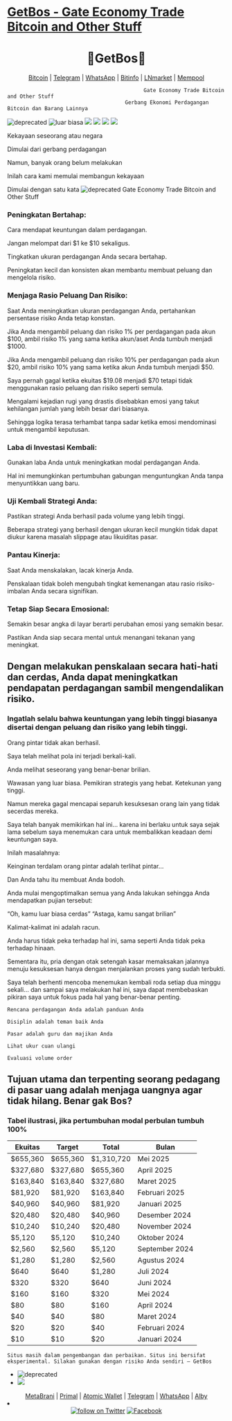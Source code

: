 # [GetBos - Gate Economy Trade Bitcoin and Other Stuff](https://getbos.github.io)
<h1 align="center">💙GetBos💙</h1>
  

<div align="center">
    <a class="text-blue" href="https://mempool.space/address/1EZjeVjTZZNz5P9p4Qe9QxybCw2znxFB6B">Bitcoin</a> |
	<a class="text-blue" href="https://t.me/getboz">Telegram</a> |
	<a class="text-blue" href="https://api.whatsapp.com/send?phone=628999587888">WhatsApp</a> |
	<a class="text-blue" href="https://bitinfocharts.com/bitcoin/address/1EZjeVjTZZNz5P9p4Qe9QxybCw2znxFB6B">Bitinfo</a> |
	<a class="text-blue" href="https://lnmarkets.com/en">LNmarket</a> |
	<a class="text-blue" href="https://mempool.space/tools/calculator">Mempool</a>
</div>

```
                                            Gate Economy Trade Bitcoin and Other Stuff
                                      Gerbang Ekonomi Perdagangan Bitcoin dan Barang Lainnya
```
![deprecated](https://img.shields.io/badge/Pengingat-8A2BE2) ![luar biasa](https://awesome.re/badge.svg) ![](https://img.shields.io/github/followers/getbos) ![](https://img.shields.io/github/stars/getbos/getbos.github.io) ![](https://img.shields.io/badge/Discord-5865F2?logo=discord&logoColor=fff&style=for-the-badge)
![](https://img.shields.io/badge/Telegram-26A5E4?logo=telegram&logoColor=fff&style=for-the-badge)


Kekayaan seseorang atau negara 

Dimulai dari gerbang perdagangan

Namun, banyak orang belum melakukan

Inilah cara kami memulai membangun kekayaan 

Dimulai dengan satu kata ![deprecated](https://img.shields.io/badge/GetBos-20B2AA?style=for-the-badge) Gate Economy Trade Bitcoin and Other Stuff

### Peningkatan Bertahap:

Cara mendapat keuntungan dalam perdagangan.

Jangan melompat dari $1 ke $10 sekaligus.

Tingkatkan ukuran perdagangan Anda secara bertahap.

Peningkatan kecil dan konsisten akan membantu membuat peluang dan mengelola risiko.

### Menjaga Rasio Peluang Dan Risiko:

Saat Anda meningkatkan ukuran perdagangan Anda, pertahankan persentase risiko Anda tetap konstan.

Jika Anda mengambil peluang dan risiko 1% per perdagangan pada akun $100, ambil risiko 1% yang sama ketika akun/aset Anda tumbuh menjadi $1000.

Jika Anda mengambil peluang dan risiko 10% per perdagangan pada akun $20, ambil risiko 10% yang sama ketika akun Anda tumbuh menjadi $50.

Saya pernah gagal ketika ekuitas $19.08 menjadi $70 tetapi tidak menggunakan rasio peluang dan risiko seperti semula.

Mengalami kejadian rugi yang drastis disebabkan emosi yang takut kehilangan jumlah yang lebih besar dari biasanya.

Sehingga logika terasa terhambat tanpa sadar ketika emosi mendominasi untuk mengambil keputusan.

### Laba di Investasi Kembali:

Gunakan laba Anda untuk meningkatkan modal perdagangan Anda.

Hal ini memungkinkan pertumbuhan gabungan menguntungkan Anda tanpa menyuntikkan uang baru.

### Uji Kembali Strategi Anda:

Pastikan strategi Anda berhasil pada volume yang lebih tinggi.

Beberapa strategi yang berhasil dengan ukuran kecil mungkin tidak dapat diukur karena masalah slippage atau likuiditas pasar.

### Pantau Kinerja:

Saat Anda menskalakan, lacak kinerja Anda.

Penskalaan tidak boleh mengubah tingkat kemenangan atau rasio risiko-imbalan Anda secara signifikan.

### Tetap Siap Secara Emosional:

Semakin besar angka di layar berarti perubahan emosi yang semakin besar.

Pastikan Anda siap secara mental untuk menangani tekanan yang meningkat.

## Dengan melakukan penskalaan secara hati-hati dan cerdas, Anda dapat meningkatkan pendapatan perdagangan sambil mengendalikan risiko.

### Ingatlah selalu bahwa keuntungan yang lebih tinggi biasanya disertai dengan peluang dan risiko yang lebih tinggi.

Orang pintar tidak akan berhasil.

Saya telah melihat pola ini terjadi berkali-kali.

Anda melihat seseorang yang benar-benar brilian.

Wawasan yang luar biasa.
Pemikiran strategis yang hebat.
Ketekunan yang tinggi.

Namun mereka gagal mencapai separuh kesuksesan orang lain yang tidak secerdas mereka.

Saya telah banyak memikirkan hal ini… karena ini berlaku untuk saya sejak lama sebelum saya menemukan cara untuk membalikkan keadaan demi keuntungan saya.

Inilah masalahnya:

Keinginan terdalam orang pintar adalah terlihat pintar…

Dan Anda tahu itu membuat Anda bodoh.

Anda mulai mengoptimalkan semua yang Anda lakukan sehingga Anda mendapatkan pujian tersebut:

“Oh, kamu luar biasa cerdas”
“Astaga, kamu sangat brilian”

Kalimat-kalimat ini adalah racun.

Anda harus tidak peka terhadap hal ini, sama seperti Anda tidak peka terhadap hinaan.

Sementara itu, pria dengan otak setengah kasar memaksakan jalannya menuju kesuksesan hanya dengan menjalankan proses yang sudah terbukti.

Saya telah berhenti mencoba menemukan kembali roda setiap dua minggu sekali… dan sampai saya melakukan hal ini, saya dapat membebaskan pikiran saya untuk fokus pada hal yang benar-benar penting.

```
Rencana perdagangan Anda adalah panduan Anda

Disiplin adalah teman baik Anda

Pasar adalah guru dan majikan Anda

Lihat ukur cuan ulangi

Evaluasi volume order
```

## Tujuan utama dan terpenting seorang pedagang di pasar uang adalah menjaga uangnya agar tidak hilang. Benar gak Bos?

### Tabel ilustrasi, jika pertumbuhan modal perbulan tumbuh 100%

| Ekuitas   | Target   | Total      | Bulan          |
| --------- | -------- | ---------- | -------------- |
| $655,360  | $655,360 | $1,310,720 | Mei 2025       |
| $327,680  | $327,680 | $655,360   | April 2025     |
| $163,840  | $163,840 | $327,680   | Maret 2025     |
| $81,920   | $81,920  | $163,840   | Februari 2025  |
| $40,960   | $40,960  | $81,920    | Januari 2025   |
| $20,480   | $20,480  | $40,960    | Desember 2024  |
| $10,240   | $10,240  | $20,480    | November 2024  |
| $5,120    | $5,120   | $10,240    | Oktober 2024   |
| $2,560    | $2,560   | $5,120     | September 2024 |
| $1,280    | $1,280   | $2,560     | Agustus 2024   |
| $640      | $640     | $1,280     | Juli 2024      |
| $320      | $320     | $640       | Juni 2024      |
| $160      | $160     | $320       | Mei 2024       |
| $80       | $80      | $160       | April 2024     |
| $40       | $40      | $80        | Maret 2024     |
| $20       | $20      | $40        | Februari 2024  |
| $10       | $10      | $20        | Januari 2024   |

`Situs masih dalam pengembangan dan perbaikan. Situs ini bersifat eksperimental. Silakan gunakan dengan risiko Anda sendiri — GetBos`
- ![deprecated](https://img.shields.io/badge/status-berjalan-lime.svg?style=flat-square)
- ![](https://img.shields.io/keybase/btc/gainbrat)
<div align="center">
    <a class="text-blue" href="https://metabrani.github.io">MetaBrani</a> |
	<a class="text-blue" href="https://primal.net/evo">Primal</a> |
        <a class="text-blue" href="https://atomicwallet.io">Atomic Wallet</a> |
	<a class="text-blue" href="https://t.me/pasaruang">Telegram</a> |
	<a class="text-blue" href="https://api.whatsapp.com/send?phone=6282264083228">WhatsApp</a> |
	<a class="text-blue" href="https://getalby.com/getbos">Alby</a>
</div>

<li>
<div align="center">
<a href="https://twitter.com/intent/follow?screen_name=getbos">
        <img src="https://img.shields.io/twitter/follow/getbos?style=social&logo=twitter"
            alt="follow on Twitter"></a>
	<a href="https://www.facebook.com/metabrani" ><img src="https://img.shields.io/badge/Facebook-%231877F2.svg?&style=flat-square&logo=facebook&logoColor=white" alt="Facebook"></a>
 